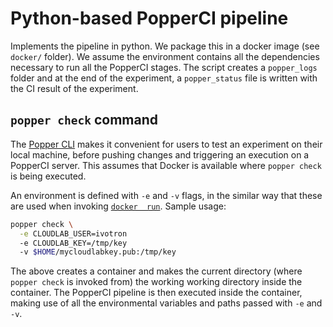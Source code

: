 # Python-based PopperCI pipeline

Implements the pipeline in python. We package this in a docker image 
(see `docker/` folder). We assume the environment contains all the 
dependencies necessary to run all the PopperCI stages. The script 
creates a `popper_logs` folder and at the end of the experiment, a 
`popper_status` file is written with the CI result of the experiment.

## `popper check` command

The [Popper 
CLI](https://github.com/systemslab/popper/tree/master/popper) makes it 
convenient for users to test an experiment on their local machine, 
before pushing changes and triggering an execution on a PopperCI 
server. This assumes that Docker is available where `popper check` is 
being executed.

An environment is defined with `-e` and `-v` flags, in the similar way 
that these are used when invoking [`docker 
run`](https://docs.docker.com/engine/reference/run/). Sample usage:

```bash
popper check \
  -e CLOUDLAB_USER=ivotron
  -e CLOUDLAB_KEY=/tmp/key
  -v $HOME/mycloudlabkey.pub:/tmp/key
```

The above creates a container and makes the current directory (where 
`popper check` is invoked from) the working working directory inside 
the container. The PopperCI pipeline is then executed inside the 
container, making use of all the environmental variables and paths 
passed with `-e` and `-v`.
